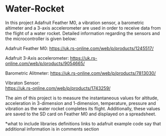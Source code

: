 # Water-Rocket
In this project Adafruit Feather M0, a vibration sensor, a barometric altimeter and a 3-axis accelerometer are used in order to receive data from the flight of a water rocket. Detailed information regarding the sensors and the microcontroller is given below:

Adafruit Feather M0:               https://uk.rs-online.com/web/p/products/1245517/

Adafruit 3-Axis accelerometer:
https://uk.rs-online.com/web/p/products/9054665/

Barometric Alitmeter:
https://uk.rs-online.com/web/p/products/7813030/

Vibraton Sensor:  
https://uk.rs-online.com/web/p/products/1743259/

The aim of this project is to measure the instantaneous values for altitude, acceleration in 3-dimension and 1-dimension, temperature, pressure and vibration as the water rocket completes its flight. Additionally, these values are saved to the SD card on Feather M0 and displayed on a spreadsheet.

*what to include
libraries
definitions
links to adafruit example code
say that additional information is in comments section

